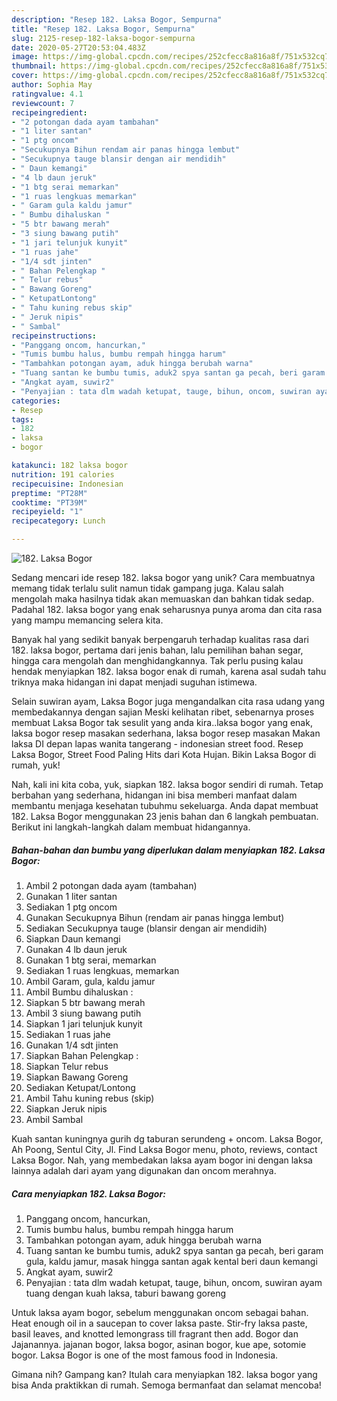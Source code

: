 ```yaml
---
description: "Resep 182. Laksa Bogor, Sempurna"
title: "Resep 182. Laksa Bogor, Sempurna"
slug: 2125-resep-182-laksa-bogor-sempurna
date: 2020-05-27T20:53:04.483Z
image: https://img-global.cpcdn.com/recipes/252cfecc8a816a8f/751x532cq70/182-laksa-bogor-foto-resep-utama.jpg
thumbnail: https://img-global.cpcdn.com/recipes/252cfecc8a816a8f/751x532cq70/182-laksa-bogor-foto-resep-utama.jpg
cover: https://img-global.cpcdn.com/recipes/252cfecc8a816a8f/751x532cq70/182-laksa-bogor-foto-resep-utama.jpg
author: Sophia May
ratingvalue: 4.1
reviewcount: 7
recipeingredient:
- "2 potongan dada ayam tambahan"
- "1 liter santan"
- "1 ptg oncom"
- "Secukupnya Bihun rendam air panas hingga lembut"
- "Secukupnya tauge blansir dengan air mendidih"
- " Daun kemangi"
- "4 lb daun jeruk"
- "1 btg serai memarkan"
- "1 ruas lengkuas memarkan"
- " Garam gula kaldu jamur"
- " Bumbu dihaluskan "
- "5 btr bawang merah"
- "3 siung bawang putih"
- "1 jari telunjuk kunyit"
- "1 ruas jahe"
- "1/4 sdt jinten"
- " Bahan Pelengkap "
- " Telur rebus"
- " Bawang Goreng"
- " KetupatLontong"
- " Tahu kuning rebus skip"
- " Jeruk nipis"
- " Sambal"
recipeinstructions:
- "Panggang oncom, hancurkan,"
- "Tumis bumbu halus, bumbu rempah hingga harum"
- "Tambahkan potongan ayam, aduk hingga berubah warna"
- "Tuang santan ke bumbu tumis, aduk2 spya santan ga pecah, beri garam gula, kaldu jamur, masak hingga santan agak kental beri daun kemangi"
- "Angkat ayam, suwir2"
- "Penyajian : tata dlm wadah ketupat, tauge, bihun, oncom, suwiran ayam tuang dengan kuah laksa, taburi bawang goreng"
categories:
- Resep
tags:
- 182
- laksa
- bogor

katakunci: 182 laksa bogor 
nutrition: 191 calories
recipecuisine: Indonesian
preptime: "PT28M"
cooktime: "PT39M"
recipeyield: "1"
recipecategory: Lunch

---
```



![182. Laksa Bogor](https://img-global.cpcdn.com/recipes/252cfecc8a816a8f/751x532cq70/182-laksa-bogor-foto-resep-utama.jpg)

Sedang mencari ide resep 182. laksa bogor yang unik? Cara membuatnya memang tidak terlalu sulit namun tidak gampang juga. Kalau salah mengolah maka hasilnya tidak akan memuaskan dan bahkan tidak sedap. Padahal 182. laksa bogor yang enak seharusnya punya aroma dan cita rasa yang mampu memancing selera kita.

Banyak hal yang sedikit banyak berpengaruh terhadap kualitas rasa dari 182. laksa bogor, pertama dari jenis bahan, lalu pemilihan bahan segar, hingga cara mengolah dan menghidangkannya. Tak perlu pusing kalau hendak menyiapkan 182. laksa bogor enak di rumah, karena asal sudah tahu triknya maka hidangan ini dapat menjadi suguhan istimewa.

Selain suwiran ayam, Laksa Bogor juga mengandalkan cita rasa udang yang membedakannya dengan sajian Meski kelihatan ribet, sebenarnya proses membuat Laksa Bogor tak sesulit yang anda kira..laksa bogor yang enak, laksa bogor resep masakan sederhana, laksa bogor resep masakan Makan laksa DI depan lapas wanita tangerang - indonesian street food. Resep Laksa Bogor, Street Food Paling Hits dari Kota Hujan. Bikin Laksa Bogor di rumah, yuk!


Nah, kali ini kita coba, yuk, siapkan 182. laksa bogor sendiri di rumah. Tetap berbahan yang sederhana, hidangan ini bisa memberi manfaat dalam membantu menjaga kesehatan tubuhmu sekeluarga. Anda dapat membuat 182. Laksa Bogor menggunakan 23 jenis bahan dan 6 langkah pembuatan. Berikut ini langkah-langkah dalam membuat hidangannya.

<!--inarticleads1-->

##### Bahan-bahan dan bumbu yang diperlukan dalam menyiapkan 182. Laksa Bogor:

1. Ambil 2 potongan dada ayam (tambahan)
1. Gunakan 1 liter santan
1. Sediakan 1 ptg oncom
1. Gunakan Secukupnya Bihun (rendam air panas hingga lembut)
1. Sediakan Secukupnya tauge (blansir dengan air mendidih)
1. Siapkan  Daun kemangi
1. Gunakan 4 lb daun jeruk
1. Gunakan 1 btg serai, memarkan
1. Sediakan 1 ruas lengkuas, memarkan
1. Ambil  Garam, gula, kaldu jamur
1. Ambil  Bumbu dihaluskan :
1. Siapkan 5 btr bawang merah
1. Ambil 3 siung bawang putih
1. Siapkan 1 jari telunjuk kunyit
1. Sediakan 1 ruas jahe
1. Gunakan 1/4 sdt jinten
1. Siapkan  Bahan Pelengkap :
1. Siapkan  Telur rebus
1. Siapkan  Bawang Goreng
1. Sediakan  Ketupat/Lontong
1. Ambil  Tahu kuning rebus (skip)
1. Siapkan  Jeruk nipis
1. Ambil  Sambal


Kuah santan kuningnya gurih dg taburan serundeng + oncom. Laksa Bogor, Ah Poong, Sentul City, Jl. Find Laksa Bogor menu, photo, reviews, contact Laksa Bogor. Nah, yang membedakan laksa ayam bogor ini dengan laksa lainnya adalah dari ayam yang digunakan dan oncom merahnya. 

<!--inarticleads2-->

##### Cara menyiapkan 182. Laksa Bogor:

1. Panggang oncom, hancurkan,
1. Tumis bumbu halus, bumbu rempah hingga harum
1. Tambahkan potongan ayam, aduk hingga berubah warna
1. Tuang santan ke bumbu tumis, aduk2 spya santan ga pecah, beri garam gula, kaldu jamur, masak hingga santan agak kental beri daun kemangi
1. Angkat ayam, suwir2
1. Penyajian : tata dlm wadah ketupat, tauge, bihun, oncom, suwiran ayam tuang dengan kuah laksa, taburi bawang goreng


Untuk laksa ayam bogor, sebelum menggunakan oncom sebagai bahan. Heat enough oil in a saucepan to cover laksa paste. Stir-fry laksa paste, basil leaves, and knotted lemongrass till fragrant then add. Bogor dan Jajanannya. jajanan bogor, laksa bogor, asinan bogor, kue ape, sotomie bogor. Laksa Bogor is one of the most famous food in Indonesia. 

Gimana nih? Gampang kan? Itulah cara menyiapkan 182. laksa bogor yang bisa Anda praktikkan di rumah. Semoga bermanfaat dan selamat mencoba!
